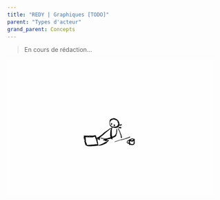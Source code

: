 ```yaml
---
title: "REDY | Graphiques [TODO]"
parent: "Types d'acteur"
grand_parent: Concepts
---
```



> En cours de rédaction...

![SynApps](../../assets/under-progress.gif)
